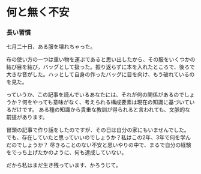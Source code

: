 # 何と無く不安

### 長い習慣

七月二十日、ある服を壊れちゃった。

布の使い方の一つは重い物を運ぶであると思い出したから、その服をいくつかの結び目を結び，バッグとして扱った。振り返らずに本を入れたところで、後ろで大きな音がした。ハッとして自身の作ったバッグに目を向け、もう破れているのを見た。

っていうか、この記事を読んでいるあなたには、それが何の関係があるのでしょうか？何をやっても意味がなく、考えられる構成要素は現在の知識に基づいているだけです。 ある種の知識から貴重な教訓が得られると言われても、文脈的な前提があります。

冒頭の記事で作り話をしたのですが、その日は自分の家にもいませんでした。 でも、存在していたと思っていいのでしょうか？私はこの2年、3年で何を学んだのでしょうか？ 尽きることのない不安と思いやりの中で、まるで自分の経験をでっち上げたかのように、何も達成していない。

だから私はまだ生き残っています、かろうじて。


